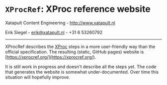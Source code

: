 # `XProcRef`: XProc reference website 

Xatapult Content Engineering - http://www.xatapult.nl

Erik Siegel - erik@xatapult.nl - +31 6 53260792

----

XProcRef describes the [XProc](https://xproc.org/) steps in a more user-friendly way than the official specification. The resulting (static, GitHub pages) website is [https://xprocref.org/](https://xprocref.org/).

It is still work in progress and doesn't describe all the steps yet. The code that generates the website is somewhat under-documented. Over time this situation will hopefully improve.


